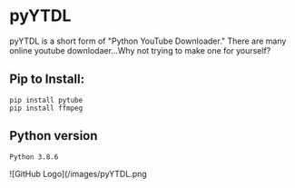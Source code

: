 # pyYTDL
pyYTDL is a short form of "Python YouTube Downloader." 
There are many online youtube downlodaer...Why not trying to make one for yourself?

## Pip to Install:
```
pip install pytube
pip install ffmpeg
```
## Python version
```
Python 3.8.6
```

![GitHub Logo](/images/pyYTDL.png
